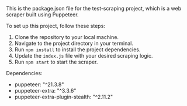 This is the package.json file for the test-scraping project, which is a web scraper built using Puppeteer.

To set up this project, follow these steps:

1. Clone the repository to your local machine.
2. Navigate to the project directory in your terminal.
3. Run `npm install` to install the project dependencies.
4. Update the `index.js` file with your desired scraping logic.
5. Run `npm start` to start the scraper.

Dependencies:
- puppeteer: "^21.3.8"
- puppeteer-extra: "^3.3.6"
- puppeteer-extra-plugin-stealth: "^2.11.2"
 